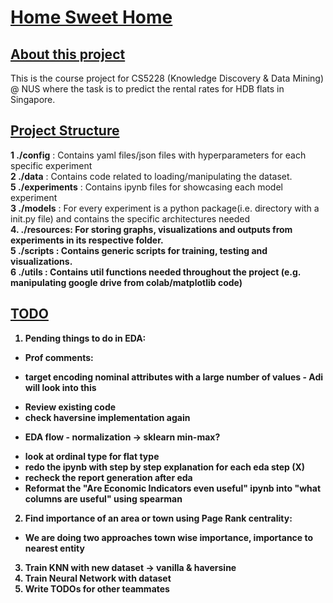 # <u>Home Sweet Home</u>

## <u>About this project</u>

This is the course project for CS5228 (Knowledge Discovery & Data Mining) @ NUS where the task is to predict the rental rates for HDB flats in Singapore.


## <u>Project Structure</u>

<b>1 ./config</b> : Contains yaml files/json files with hyperparameters for each specific experiment
<br>
<b>2 ./data</b> : Contains code related to loading/manipulating the dataset.
<br>
<b>5 ./experiments</b> : Contains ipynb files for showcasing each model experiment
<br>
<b>3 ./models</b> : For every experiment is a python package(i.e. directory with a init.py file) and contains the specific architectures needed
<br>
<b>4. ./resources: For storing graphs, visualizations and outputs from experiments in its respective folder.
<br>
<b>5 ./scripts</b> : Contains generic scripts for training, testing and visualizations.
<br>
<b>6 ./utils</b> : Contains util functions needed throughout the project (e.g. manipulating google drive from colab/matplotlib code)
<br>

## <u> TODO </u>

1. Pending things to do in EDA: 
- Prof comments:
*  target encoding nominal attributes with a large number of values - Adi will look into this
- Review existing code
- check haversine implementation again
* EDA flow  - normalization -> sklearn min-max?
- look at ordinal type for flat type
- redo the ipynb with step by step explanation for each eda step (X)
- recheck the report generation after eda
- Reformat the "Are Economic Indicators even useful" ipynb into "what columns are useful" using spearman 

2. Find importance of an area or town using Page Rank centrality:
- We are doing two approaches town wise importance, importance to nearest entity

3. Train KNN with new dataset -> vanilla & haversine
4. Train Neural Network with dataset
5. Write TODOs for other teammates
